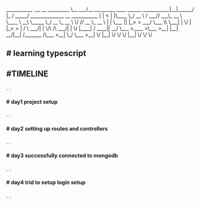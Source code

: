 <!DOCTYPE html>
<html lang="en">
<head>
    <meta charset="UTF-8">
    <meta http-equiv="X-UA-Compatible" content="IE=edge">
    <meta name="viewport" content="width=device-width, initial-scale=1.0">
</head>
<body>
    <div>
    ___________                                        .__        __      _________                                
    \__    ___/__.__.______   ____   ______ ___________|__|______/  |_   /   _____/ ______________  __ ___________ 
      |    | <   |  |\____ \_/ __ \ /  ___// ___\_  __ \  \____ \   __\  \_____  \_/ __ \_  __ \  \/ // __ \_  __ \
      |    |  \___  ||  |_> >  ___/ \___ \\  \___|  | \/  |  |_> >  |    /        \  ___/|  | \/\   /\  ___/|  | \/
      |____|  / ____||   __/ \___  >____  >\___  >__|  |__|   __/|__|   /_______  /\___  >__|    \_/  \___  >__|   
          \/     |__|        \/     \/     \/         |__|                  \/     \/                 \/       
    </div>
    <h2># learning typescript</h2>
    <h2>#TIMELINE</h2>
    .
    .
    <br>
    <h4># day1 project setup</h4>
    .
    .
    <br>
    <h4># day2 setting up routes and controllers</h4>
    .
    .
    <br>
    <h4># day3 successfully connected to mongodb</h4>
    .
    .
    <br>
    <h4># day4 trid to setup login setup</h4>
    .
    .
    <br>
</body>
</html>